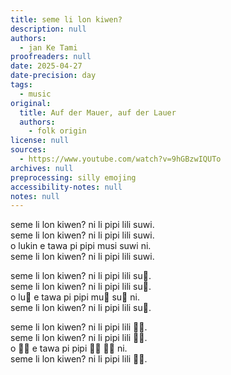 ```yaml
---
title: seme li lon kiwen?
description: null
authors:
  - jan Ke Tami
proofreaders: null
date: 2025-04-27
date-precision: day
tags:
  - music
original:
  title: Auf der Mauer, auf der Lauer
  authors:
    - folk origin
license: null
sources:
  - https://www.youtube.com/watch?v=9hGBzwIQUTo
archives: null
preprocessing: silly emojing
accessibility-notes: null
notes: null
---
```


seme li lon kiwen? ni li pipi lili suwi.  \
seme li lon kiwen? ni li pipi lili suwi.  \
o lukin e tawa pi pipi musi suwi ni.  \
seme li lon kiwen? ni li pipi lili suwi.

seme li lon kiwen? ni li pipi lili su👏.  \
seme li lon kiwen? ni li pipi lili su👏.  \
o lu👏 e tawa pi pipi mu👏 su👏 ni.  \
seme li lon kiwen? ni li pipi lili su👏.

seme li lon kiwen? ni li pipi lili 👏👏.  \
seme li lon kiwen? ni li pipi lili 👏👏.  \
o 👏👏 e tawa pi pipi 👏👏 👏👏 ni.  \
seme li lon kiwen? ni li pipi lili 👏👏.
